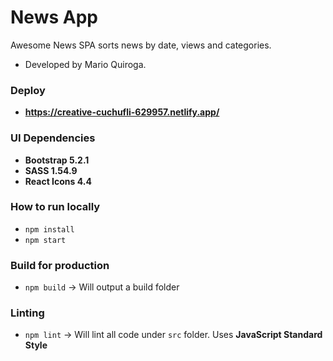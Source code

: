 # News App

Awesome News SPA sorts news by date, views and categories. <br/>

- Developed by Mario Quiroga.

### Deploy
- **https://creative-cuchufli-629957.netlify.app/**

### UI Dependencies
- **Bootstrap 5.2.1**
- **SASS 1.54.9**
- **React Icons 4.4**

### How to run locally
- `npm install`
- `npm start`

### Build for production
- `npm build` -> Will output a build folder

### Linting
- `npm lint` -> Will lint all code under `src` folder. Uses **JavaScript Standard Style**